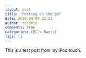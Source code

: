 ```yaml
---
layout: post
title: "Posting on the go"
date: 2010-04-09 22:21
author: rcadmin
comments: true
categories: [RC's Rants]
tags: []
---
```

This is a test post from my iPod touch.
